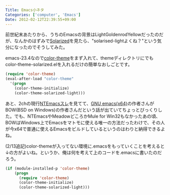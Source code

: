 ```yaml
---
Title: Emacs小ネタ
Categories: ['computer', 'Emacs']
Date: 2012-02-12T22:39:55+09:00
---
```


前世紀末あたりから、うちのEmacsの背景はLightGoldenrodYellowだったのだが、なんかのはずみで<a href="http://ethanschoonover.com/solarized">Solarized</a>を見たら、"solarised-lightよくね？"という気分になったのでそうしてみた。

emacs-23.4なので<a href="http://www.nongnu.org/color-theme">color-theme</a>をまず入れて、themeディレクトリにでもcolor-theme-solarized.elを入れるだけの簡単なおしごとです。

```lisp
(require 'color-theme)
(eval-after-load "color-theme"
  '(progn
    (color-theme-initialize)
    (color-theme-solarized-light)))
```

あと、2chの現行<a href="http://anago.2ch.net/test/read.cgi/software/1325573999/">NTEmacsスレ</a>を見てて、<a href="http://hp.vector.co.jp/authors/VA052357/emacs.html">GNU emacs(x64)</a>の作者さんがBOW(BSD on Windows)の作者さんだという話が出ていてちょっとびっくりした。でも、NTEmacsやMeadowどころかMule for Win32もなかったあの頃、BOWはWindows上でEmacsをマトモに使える唯一の方法だったわけで、その人が今x64で普通に使えるEmacsをビルドしているというのはわりと納得できるよね。

(2/13追記)color-themeが入ってない環境に.emacsをもっていくことを考えると↓の方がよいね。というか、俺は何を考えて上のコードを.emacsに書いたのだろう。

```lisp
(if (module-installed-p 'color-theme)
    (progn
      (require 'color-theme)
      (color-theme-initialize)
      (color-theme-solarized-light)))
```
